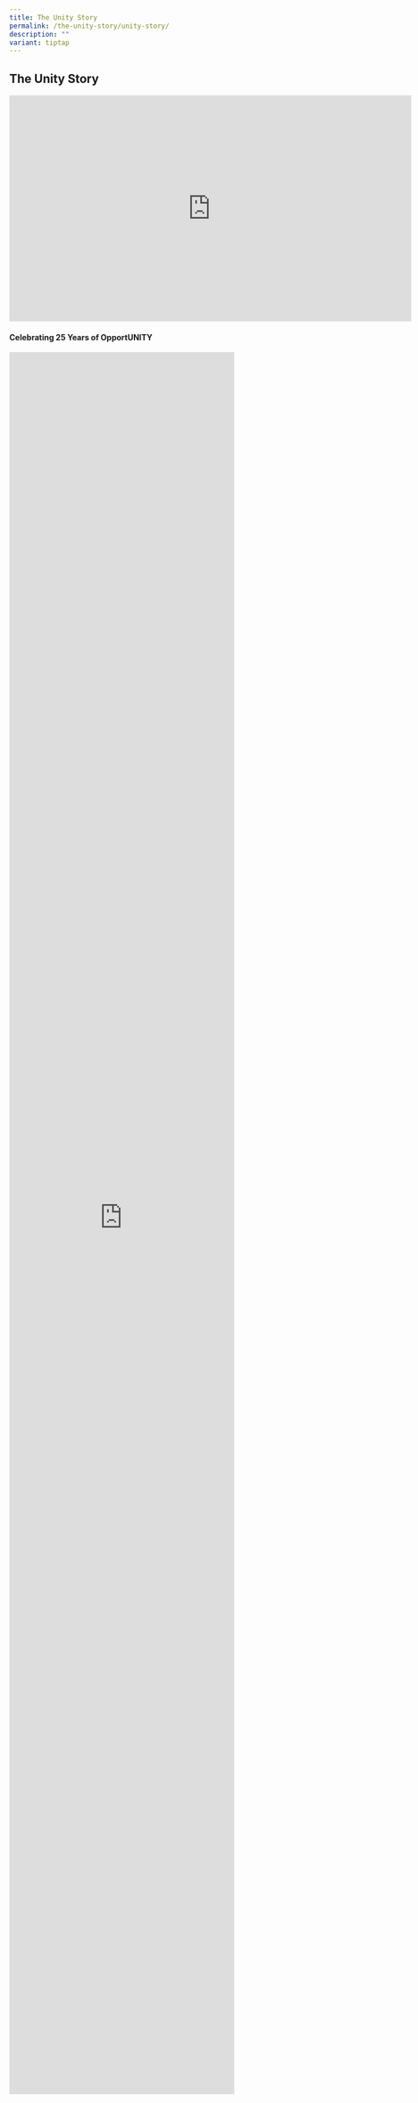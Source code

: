 ```yaml
---
title: The Unity Story
permalink: /the-unity-story/unity-story/
description: ""
variant: tiptap
---
```

<h2>The Unity Story</h2>
<div class="iframe-wrapper">
<iframe height="405" width="720" allowfullscreen="true" frameborder="0" src="https://www.youtube.com/embed/_P_sdD1UlY8"></iframe>
</div>
<p></p>
<h4><strong>Celebrating 25 Years of OpportUNITY</strong></h4>
<div class="iframe-wrapper">
<iframe height="80%" width="80%" allowfullscreen="true" frameborder="0" src="https://www.youtube.com/embed/Cw51jRf381o?si=TPINeWiuhgk6Y_UH"></iframe>
</div>
<p></p>